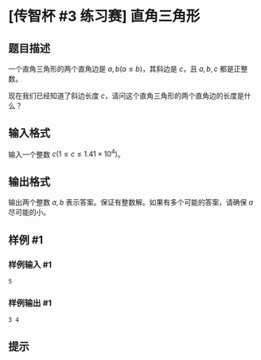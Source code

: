 # [传智杯 #3 练习赛] 直角三角形

## 题目描述

一个直角三角形的两个直角边是 $a,b(a\le b)$，其斜边是 $c$，且 $a,b,c$ 都是正整数。

现在我们已经知道了斜边长度 $c$，请问这个直角三角形的两个直角边的长度是什么？

## 输入格式

输入一个整数 $c(1\le c \le 1.41 \times 10^4)$。

## 输出格式

输出两个整数 $a,b$ 表示答案。保证有整数解。如果有多个可能的答案，请确保 $a$ 尽可能的小。

## 样例 #1

### 样例输入 #1
```
5
```

### 样例输出 #1

```
3 4
```

## 提示


